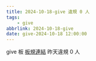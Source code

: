 ```yaml
---
title: 2024-10-18-give 違規 0 人
tags:
    - give
abbrlink: 2024-10-18-give
date: give-2024-10-18 12:00:00
---
```

give 板 [板規連結](https://www.ptt.cc/bbs/give/M.1612495900.A.C32.html)
昨天違規 0 人
